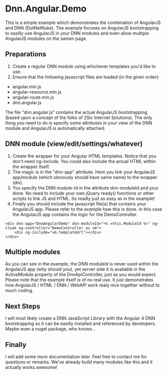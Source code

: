# Dnn.Angular.Demo
This is a simple example which demonstrates the combination of AngularJS and DNN (DotNetNuke).
The example focuses on AngularJS bootstrapping to easilly use AngularJS in your DNN modules and even allow multiple AngularJS modules on the samen page.

## Preparations
1. Create a regular DNN module using whichever templates you'd like to use.
1. Ensure that the following javascript files are loaded (in the given order):
* angular.min.js
* angular-resource.min.js
* angular-route.min.js
* dnn.angular.js

The file "dnn.angular.js" contains the actual AngularJS bootstrapping (based upon a concept of the folks of 2Sic Internet Solutions). The only thing you need to do is specify some attributes in your view of the DNN module and AngularJS is automatically attached.

## DNN module (view/edit/settings/whatever)
1. Create the wrapper for your Angular HTML templates. Notice that you don't need ng-include. You could also include the actual HTML within the wrapper itself.
1. The magic is in the "dnn-app" attribute. Here you link your AngularJS app/module (which obviously should have same name) to the wrapper (div).
1. You specify the DNN module-Id in the attribute dnn-moduleId and your done. No need to include your own jQuery ready() functions or other scripts to link JS and HTML. Its readly just as easy as in the example!
1. Finally you should include the javascript file(s) that contains your AngularJS app. Please refer to the example how this is done. In this case the AngularJS app contains the logic for the DemoController.

```'html
<div dnn-app="DnnAngularDemo" dnn-moduleId="<% =this.ModuleId %>" ng-cloak ng-controller="DemoController as vm">
    <div ng-include="vm.templateUrl"></div>
</div>
```

## Multiple modules
As you can see in the example, the DNN moduleId is never used within the AngularJS app (why should you), yet server side it is available in the ActiveModule property of the DnnApiController, just as you would expect.
Please note that the example itself is of no real use. It just demonstrates how AngularJS / HTML / DNN / WebAPI work realy nice together without to much coding.

## Next Steps
I will most likely create a DNN JavaScript Library with the Angular 4 DNN bootstrapping so it can be easilly installed and referenced by developers. Maybe even a nuget package, who knows...

## Finally
I will add some more documentation later. Feel free to contact me for questions or remarks. We've already build many modules like this and it actually works awesome!

